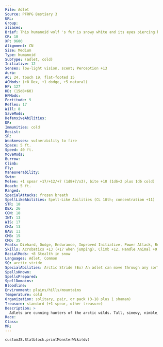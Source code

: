 ```yaml
---
File: Adlet
Source: PFRPG Bestiary 3
URL: 
Group: 
aliases: 
Brief: This humanoid wolf 's fur is snowy white and its eyes piercing blue; it grips an ornate spear in its fist.
CR: 10
XP: 9600
Alignment: CN
Size: Medium
Type: humanoid
SubType: (adlet, cold)
Initiative: 12
Senses: low-light vision, scent; Perception +13
Aura: 
AC: 24, touch 19, flat-footed 15
ACMods: (+8 Dex, +1 dodge, +5 natural)
HP: 127
HD: (15d8+60)
HPMods: 
Fortitude: 9
Reflex: 17
Will: 8
SaveMods: 
DefensiveAbilities: 
DR: 
Immunities: cold
Resist: 
SR: 
Weaknesses: vulnerability to fire
Space: 5 ft.
Speed: 40 ft.
MoveMods: 
Burrow: 
Climb: 
Fly: 
Maneuverability: 
Swim: 
Melee: +1 spear +17/+12/+7 (1d8+7/x3), bite +10 (1d6+2 plus 1d6 cold)
Reach: 5 ft.
Ranged: 
SpecialAttacks: frozen breath
SpellLikeAbilities: Spell-Like Abilities (CL 10th; concentration +11)  Constant-pass without trace  At Will-ray of frost  3/day-fog cloud, sleet storm  1/day-ice storm, wind walk (self only)
STR: 18
DEX: 26
CON: 18
INT: 13
WIS: 17
CHA: 13
BAB: 11
CMB: 15
CMD: 35
Feats: Diehard, Dodge, Endurance, Improved Initiative, Power Attack, Run, Self-Sufficient, Weapon Focus (spear)
Skills: Acrobatics +13 (+17 when jumping), Climb +12, Handle Animal +9, Heal +5, Perception +13, Stealth +13 (+21 in snow), Survival +20, Swim +9
RacialMods: +8 Stealth in snow
Languages: Adlet, Common
SQ: arctic stride
SpecialAbilities: Arctic Stride (Ex) An adlet can move through any sort of difficult terrain at its normal speed while within arctic or snowy terrain. Magically altered terrain affects an adlet normally.  Frozen Breath (Su) An adlet's breath is supernaturally cold, and deals an additional 1d6 points of cold damage with its bite. Once every 1d4 rounds as a swift action, it can exhale, filling a 10-footradius spread around it with frigid air that deals 2d6 points of cold damage and staggers those in the area with numbing cold for 1d6 rounds. A DC 21 Fortitude save negates the staggered effect but not the cold damage.  The save DC is Constitution-based.
SpellsKnown: 
SpellsPrepared: 
SpellDomains: 
Bloodline: 
Environment: plains/hills/mountains
Temperature: cold
Organization: solitary, pair, or pack (3-18 plus 1 shaman)
Treasure: standard (+1 spear, other treasure)
Description: >
  Adlets are cunning hunters of the arctic wilds. Tall, sinewy, nimble, and very quick, they see themselves as the true heritors of untamed arctic lands, and are offended by any other humanoid species that attempts to settle in such regions. Although not normally evil, adlets are very aggressive and warlike. They also have no social taboo against cannibalism, and their practice of eating their dead rather than burying them only further builds misconceptions about their morality.  Deeply religious, adlets worship the power and cruelty of nature, seeing divinity in the lash of the blizzard's wind, the ferocity of the polar bear, and the immensity of the towering iceberg. Many become oracles or druids, but all adlets know their place in the natural world. One in every dozen adlets is a shaman: an adlet with the advanced creature template and the ability to summon a greater ice elemental or 1d4+1 large ice elementals (see Bestiary 2 114) and commune with nature once per day each as spell-like abilities.  An adlet is 6 feet tall and weighs 250 pounds.
Race: 
Class: 
MR: 
---
```

```dataviewjs
customJS.Statblock.printMonsterWiki(dv)
```
